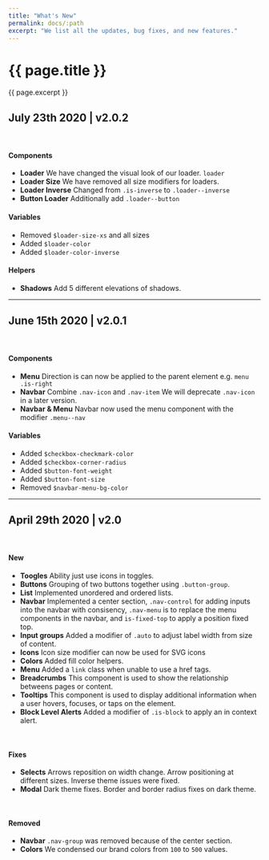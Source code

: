 ```yaml
---
title: "What's New"
permalink: docs/:path
excerpt: "We list all the updates, bug fixes, and new features."
---
```


# {{ page.title }}
{{ page.excerpt }}

## July 23th 2020 | v2.0.2

<br>

#### Components
- **Loader** We have changed the visual look of our loader. `loader`
- **Loader Size** We have removed all size modifiers for loaders.
- **Loader Inverse** Changed from `.is-inverse` to `.loader--inverse`
- **Button Loader** Additionally add `.loader--button`

#### Variables
- Removed `$loader-size-xs` and all sizes
- Added `$loader-color`
- Added `$loader-color-inverse`

#### Helpers
- **Shadows** Add 5 different elevations of shadows.


***


## June 15th 2020 | v2.0.1

<br>

#### Components
- **Menu** Direction is can now be applied to the parent element e.g. `menu .is-right`
- **Navbar** Combine `.nav-icon` and `.nav-item` We will deprecate `.nav-icon` in a later version.
- **Navbar & Menu** Navbar now used the menu component with the modifier `.menu--nav`

#### Variables
- Added `$checkbox-checkmark-color`
- Added `$checkbox-corner-radius`
- Added `$button-font-weight`
- Added `$button-font-size`
- Removed `$navbar-menu-bg-color`


***


## April 29th 2020 | v2.0

<br>

#### New
- **Toogles** Ability just use icons in toggles.
- **Buttons** Grouping of two buttons together using `.button-group`.
- **List** Implemented unordered and ordered lists. 
- **Navbar** Implemented a center section, `.nav-control` for adding inputs into the navbar with consisency, `.nav-menu` is to replace the menu components in the navbar, and `is-fixed-top` to apply a position fixed top.
- **Input groups** Added a modifier of `.auto` to adjust label width from size of content.
- **Icons** Icon size modifier can now be used for SVG icons
- **Colors** Added fill color helpers.
- **Menu** Added a `link` class when unable to use a href tags.
- **Breadcrumbs** This component is used to show the relationship betweens pages or content.
- **Tooltips** This component is used to display additional information when a user hovers, focuses, or taps on the element.
- **Block Level Alerts** Added a modifier of `.is-block` to apply an in context alert.

<br>

#### Fixes
- **Selects** Arrows reposition on width change. Arrow positioning at different sizes. Inverse theme issues were fixed.
- **Modal** Dark theme fixes. Border and border radius fixes on dark theme.

<br>

#### Removed
- **Navbar** `.nav-group` was removed because of the center section.
- **Colors** We condensed our brand colors from `100` to `500` values.
